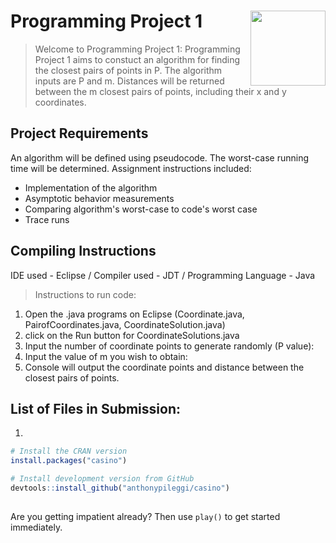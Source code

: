 
# Programming Project 1 <img src="man/figures/logo.png" align="right" alt="" width="120" />

> Welcome to Programming Project 1:
> Programming Project 1 aims to constuct an algorithm for finding the closest pairs of points in P.
> The algorithm inputs are P and m. Distances will be returned between the m closest pairs of points, 
> including their x and y coordinates.

## Project Requirements

An algorithm will be defined using pseudocode.
The worst-case running time will be determined.
Assignment instructions included:

  - Implementation of the algorithm
  - Asymptotic behavior measurements
  - Comparing algorithm's worst-case to code's worst case
  - Trace runs
  
## Compiling Instructions
IDE used - Eclipse / Compiler used - JDT / Programming Language - Java
> Instructions to run code: 
  1. Open the .java programs on Eclipse (Coordinate.java, PairofCoordinates.java, CoordinateSolution.java)
  2. click on the Run button for CoordinateSolutions.java
  3. Input the number of coordinate points to generate randomly (P value):
  4. Input the value of m you wish to obtain: 
  5. Console will output the coordinate points and distance between the closest pairs of points.

## List of Files in Submission:
1. 

``` r
# Install the CRAN version
install.packages("casino")

# Install development version from GitHub
devtools::install_github("anthonypileggi/casino")
```

## 

Are you getting impatient already? Then use `play()` to get started
immediately.
